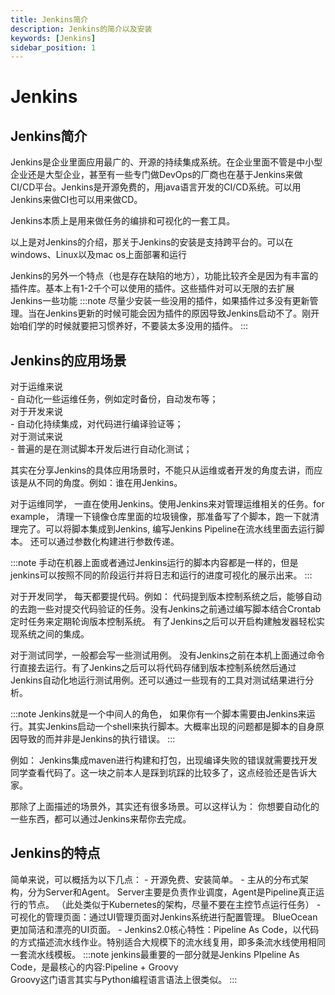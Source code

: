 ```yaml
---
title: Jenkins简介
description: Jenkins的简介以及安装
keywords: [Jenkins]
sidebar_position: 1
---
```


# Jenkins

## Jenkins简介
Jenkins是企业里面应用最广的、开源的持续集成系统。在企业里面不管是中小型企业还是大型企业，甚至有一些专门做DevOps的厂商也在基于Jenkins来做CI/CD平台。Jenkins是开源免费的，用java语言开发的CI/CD系统。可以用Jenkins来做CI也可以用来做CD。

Jenkins本质上是用来做任务的编排和可视化的一套工具。
 
以上是对Jenkins的介绍，那关于Jenkins的安装是支持跨平台的。可以在windows、Linux以及mac os上面部署和运行

Jenkins的另外一个特点（也是存在缺陷的地方），功能比较齐全是因为有丰富的插件库。基本上有1-2千个可以使用的插件。这些插件对可以无限的去扩展Jenkins一些功能
:::note
尽量少安装一些没用的插件，如果插件过多没有更新管理。当在Jenkins更新的时候可能会因为插件的原因导致Jenkins启动不了。刚开始咱们学的时候就要把习惯养好，不要装太多没用的插件。
:::

## Jenkins的应用场景
对于运维来说   
    - 自动化一些运维任务，例如定时备份，自动发布等；  
对于开发来说  
    - 自动化持续集成，对代码进行编译验证等；  
对于测试来说  
    - 普遍的是在测试脚本开发后进行自动化测试；

其实在分享Jenkins的具体应用场景时，不能只从运维或者开发的角度去讲，而应该是从不同的角度。例如：谁在用Jenkins。 

对于运维同学， 一直在使用Jenkins。使用Jenkins来对管理运维相关的任务。for example， 清理一下镜像仓库里面的垃圾镜像，那准备写了个脚本，跑一下就清理完了。可以将脚本集成到Jenkins,  编写Jenkins Pipeline在流水线里面去运行脚本。 还可以通过参数化构建进行参数传递。

:::note
手动在机器上面或者通过Jenkins运行的脚本内容都是一样的，但是jenkins可以按照不同的阶段运行并将日志和运行的进度可视化的展示出来。
:::

对于开发同学， 每天都要提代码。例如： 代码提到版本控制系统之后，能够自动的去跑一些对提交代码验证的任务。没有Jenkins之前通过编写脚本结合Crontab定时任务来定期轮询版本控制系统。 有了Jenkins之后可以开启构建触发器轻松实现系统之间的集成。

对于测试同学，一般都会写一些测试用例。 没有Jenkins之前在本机上面通过命令行直接去运行。有了Jenkins之后可以将代码存储到版本控制系统然后通过Jenkins自动化地运行测试用例。还可以通过一些现有的工具对测试结果进行分析。 

:::note
Jenkins就是一个中间人的角色， 如果你有一个脚本需要由Jenkins来运行。其实Jenkins启动一个shell来执行脚本。大概率出现的问题都是脚本的自身原因导致的而并非是Jenkins的执行错误。
:::

例如： Jenkins集成maven进行构建和打包，出现编译失败的错误就需要找开发同学查看代码了。这一块之前本人是踩到坑踩的比较多了，这点经验还是告诉大家。

那除了上面描述的场景外，其实还有很多场景。可以这样认为： 你想要自动化的一些东西，都可以通过Jenkins来帮你去完成。 

## Jenkins的特点
简单来说，可以概括为以下几点：
    - 开源免费、安装简单。
    - 主从的分布式架构，分为Server和Agent。 Server主要是负责作业调度，Agent是Pipeline真正运行的节点。 （此处类似于Kubernetes的架构，尽量不要在主控节点运行任务）
    - 可视化的管理页面：通过UI管理页面对Jenkins系统进行配置管理。 BlueOcean更加简洁和漂亮的UI页面。
    - Jenkins2.0核心特性：Pipeline As Code，以代码的方式描述流水线作业。特别适合大规模下的流水线复用，即多条流水线使用相同一套流水线模板。
:::note
jenkins最重要的一部分就是Jenkins PIpeline As Code，是最核心的内容:Pipeline + Groovy   
Groovy这门语言其实与Python编程语言语法上很类似。
:::